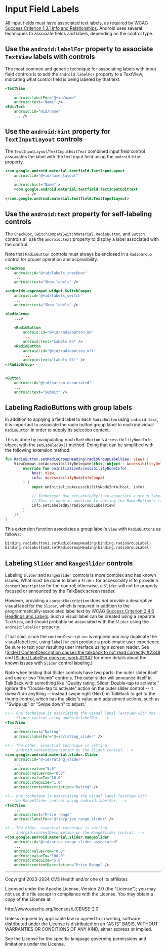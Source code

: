 # Input Field Labels
All input fields must have associated text labels, as required by WCAG [Success Criterion 1.3.1 Info and Relationships](https://www.w3.org/TR/WCAG22/#info-and-relationships). Android uses several techniques to associate fields and labels, depending on the control type.

## Use the `android:labelFor` property to associate `TextView` labels with controls

The most common and generic technique for associating labels with input field controls is to add the `android:labelFor` property to a TextView, indicating what control field is being labeled by that text.

```xml
<TextView
    ...
    android:labelFor="@+id/name"
    android:text="Name" />
<EditText
    android:id="@id/name"
    ... />
```

## Use the `android:hint` property for `TextInputLayout` controls

The `TextInputLayout`/`TextInputEditText` combined input field control associates the label with the text input field using the `android:hint` property.

```xml
<com.google.android.material.textfield.TextInputLayout
    android:id="@+id/name_layout"
    ...
    android:hint="Name" >
    <com.google.android.material.textfield.TextInputEditText
        ... />
</com.google.android.material.textfield.TextInputLayout>
```

## Use the `android:text` property for self-labeling controls

The `CheckBox`, `SwitchCompat`/`SwitchMaterial`, `RadioButton`, and `Button` controls all use the `android:text` property to display a label associated with the control.

Note that `RadioButton` controls must always be enclosed in a `RadioGroup` control for proper operation and accessibility.

```xml
<CheckBox
    android:id="@+id/labels_checkbox"
    ...
    android:text="Show labels" />
```

```xml
<androidx.appcompat.widget.SwitchCompat
    android:id="@+id/labels_switch"
    ...
    android:text="Show labels" />
```

```xml
<RadioGroup
    ...>
    
    <RadioButton
        android:id="@+id/radiobutton_on"
        ...
        android:text="Labels On" />
    <RadioButton
        android:id="@+id/radiobutton_off"
        ...
        android:text="Labels Off" />
</RadioGroup>
        
```

```xml
<Button
    android:id="@+id/button_associated"
    ...
    android:text="Submit" />
```

## Labeling RadioButtons with group labels

In addition to applying a field label to each `RadioButton` using `android:text`, it is important to associate the radio button group label to each individual `RadioButton` in order to supply its selection context.

This is done by manipulating each `RadioButton`'s `AccessibilityNodeInfo` object with the `setLabeledBy()` method. Doing that can be simplified with the following extension method:

```kotlin
fun RadioButton.setRadioGroupHeading(radioGroupLabelView: View) {
    ViewCompat.setAccessibilityDelegate(this, object : AccessibilityDelegateCompat() {
        override fun onInitializeAccessibilityNodeInfo(
            host: View,
            info: AccessibilityNodeInfoCompat
        ) {
            super.onInitializeAccessibilityNodeInfo(host, info)
            
            // Technique: Use setLabeledBy() to associate a group label View with a RadioButton.
            // This is done in addition to setting the RadioButton's field label with android:text.
            info.setLabeledBy(radioGroupLabelView)
        }
    })
}
```

This extension function associates a group label's `View` with `RadioButton`s as follows:

```kotlin
binding.radiobutton1.setRadioGroupHeading(binding.radioGroupLabel)
binding.radiobutton2.setRadioGroupHeading(binding.radioGroupLabel)
```

## Labeling `Slider` and `RangeSlider` controls

Labeling `Slider` and `RangeSlider` controls is more complex and has known issues. What _must_ be done to label a `Slider` for accessibility is to provide a `contentDescription` for the control; otherwise, a `Slider` will not be properly focused or announced by the TalkBack screen reader. 

However, providing a `contentDescription` does _not_ provide a descriptive visual label for the `Slider`, which is required in addition to the programmatically-associated label text by WCAG [Success Criterion 2.4.6 Headings and Labels](https://www.w3.org/TR/WCAG22/#headings-and-labels). Such a visual label can be created using a separate `TextView`, and should probably be associated with the `Slider` using the `android:labelFor` property. 

(That said, since the `contentDescription` is required and may duplicate the visual label text, using `labelFor` can produce a problematic user experience. Be sure to test your resulting user interface using a screen reader. See [[Slider\] ContentDescription causes the talkback to not read correctly #2348](https://github.com/material-components/material-components-android/issues/2348) and [[Slider\] LabelFor does not work #2347](https://github.com/material-components/material-components-android/issues/2347) for more details about the known issues with `Slider` control labeling.)

Note when testing that Slider controls have two parts: the outer slider itself and one or two "thumb" controls. The outer slider will announce itself in TalkBack with something like "Quality rating, Slider. Double-tap to activate." Ignore the "Double-tap to activate" action on the outer slider control -- it doesn't do anything -- instead swipe right (Next) in TalkBack to get to the thumb control, which has the slider's value and adjustment actions, such as '"Swipe up" or "Swipe down" to adjust.'

```xml
<!-- One technique is associating the visual label TextView with the
     Slider control using android:labelFor. -->
<TextView
    ...
    android:text="Rating"
    android:labelFor="@+id/rating_slider" />
    
<!-- The other, essential technique is setting 
     android:contentDescription on the Slider control. -->
<com.google.android.material.slider.Slider
    android:id="@+id/rating_slider"
    ...
    android:value="5.0"
    android:valueFrom="0.0"
    android:valueTo="10.0"
    android:stepSize="1.0"
    android:contentDescription="Rating" />
```

```xml
<!-- One technique is associating the visual label TextView with
    the RangeSlider control using android:labelFor. -->
<TextView
    ...
    android:text="Price range"
    android:labelFor="@+id/price_range_slider" />

<!-- The other, essential technique is setting
     android:contentDescription on the RangeSlider control. -->
<com.google.android.material.slider.RangeSlider
    android:id="@+id/price_range_slider_associated"
    ...
    android:valueFrom="0.0"
    android:valueTo="100.0"
    android:stepSize="5.0"
    android:contentDescription="Price Range" />
```

----

Copyright 2023-2024 CVS Health and/or one of its affiliates
   
Licensed under the Apache License, Version 2.0 (the "License");
you may not use this file except in compliance with the License.
You may obtain a copy of the License at

http://www.apache.org/licenses/LICENSE-2.0
       
Unless required by applicable law or agreed to in writing, software
distributed under the License is distributed on an "AS IS" BASIS,
WITHOUT WARRANTIES OR CONDITIONS OF ANY KIND, either express or implied.
   
See the License for the specific language governing permissions and
limitations under the License.

